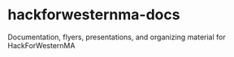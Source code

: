 hackforwesternma-docs
=====================

Documentation, flyers, presentations, and organizing material for HackForWesternMA
